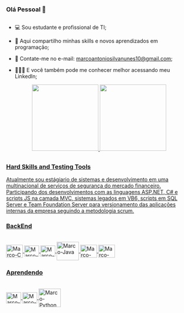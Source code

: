 ### Olá Pessoal 👋

##

  - 💻 Sou estudante e profissional de TI;

  - 🥇 Aqui compartilho minhas skills e novos aprendizados em programação;

  - 🔔 Contate-me no e-mail: marcoantoniosilvanunes10@gmail.com;

  - 🙋🏻‍♀️ E você também pode me conhecer melhor acessando meu LinkedIn;


<div align="center">
  <a href="https://github.com/Marcoslb1">
  <img height="180em" src="https://github-readme-stats.vercel.app/api?username=Marcoslb1&show_icons=true&theme=dark&include_all_commits=true&count_private=true"/>
  <img height="180em" src="https://github-readme-stats.vercel.app/api/top-langs/?username=Marcoslb1&layout=compact&langs_count=7&theme=dark"/>
</div>
  
  
##
  
  
### Hard Skills and Testing Tools

Atualmente sou estágiario de sistemas e desenvolvimento em uma multinacional de serviços de segurança do mercado financeiro. Participando dos desenvolvimentos com as linguagens ASP.NET, C# e scripts JS na camada MVC, sistemas legados em VB6, scripts em SQL Server e Team Foundation Server para versionamento das aplicações internas da empresa seguindo a metodologia scrum.

  ### BackEnd
  <div style="display: inline_block"><br>
  <img align="center" alt="Marco-C" height="35" width="45" src="https://cdn.jsdelivr.net/gh/devicons/devicon/icons/c/c-original.svg">
  <img align="center" alt="Marco-C++" height="30" width="40" src="https://cdn.jsdelivr.net/gh/devicons/devicon@v2.14.0/devicon.min.css">
  <img align="center" alt="Marco-C#" height="30" width="40" src="https://cdn.jsdelivr.net/gh/devicons/devicon@v2.14.0/devicon.min.css">
  <img align="center" alt="Marco-Java" height="50" width="60" src="https://cdn.jsdelivr.net/gh/devicons/devicon/icons/java/java-original-wordmark.svg">
  <img align="center" alt="Marco-Css" height="35" width="45" src="https://cdn.jsdelivr.net/gh/devicons/devicon/icons/javascript/javascript-original.svg">
  <img align="center" alt="Marco-SQL Server" height="35" width="45" src="https://cdn.jsdelivr.net/gh/devicons/devicon@v2.14.0/devicon.min.css">
   </div>

  
### Aprendendo
  <div style="display: inline_block"><br>
 <img align="center" alt="Marco-html" height="30" width="40" src="https://cdn.jsdelivr.net/gh/devicons/devicon/icons/html5/html5-original.svg">
 <img align="center" alt="Marco-css" height="30" width="40" src="https://cdn.jsdelivr.net/gh/devicons/devicon@v2.14.0/devicon.min.css">
 <img align="center" alt="Marco-Python" height="50" width="60" src="https://cdn.jsdelivr.net/gh/devicons/devicon/icons/python/python-original.svg">
    </div>


